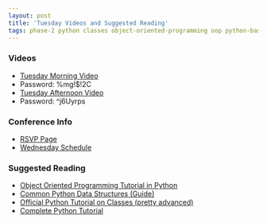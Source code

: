 ```yaml
---
layout: post
title: 'Tuesday Videos and Suggested Reading'
tags: phase-2 python classes object-oriented-programming oop python-basics
---
```


### Videos
- [Tuesday Morning Video](https://us02web.zoom.us/rec/share/0L5PkAvnkeUn1_cNSV3LDuB-7dL_MaTlBIoW-oixQP7BLrq6an_0HWgulbLFlbQ0.0VJtsgBo8Xb9pND3)
 - Password: %mg!$!2C
- [Tuesday Afternoon Video](https://us02web.zoom.us/rec/share/JtNgoej_AdRWqYWj-nJ1-_OPj7n7JYVxZm1xFW8Hhp1pAOM8GiqjmgjHwOHhIg.a0GVVo9zdik3KBBY)
 - Password: ^j6Uyrps

### Conference Info
- [RSVP Page](https://startdevchange.com/)
- [Wednesday Schedule](https://startdevchange.com/sessions)

### Suggested Reading
- [Object Oriented Programming Tutorial in Python](https://www.programiz.com/python-programming/object-oriented-programming)
- [Common Python Data Structures (Guide)](https://realpython.com/python-data-structures/)
- [Official Python Tutorial on Classes (pretty advanced)](https://docs.python.org/3/tutorial/classes.html)
- [Complete Python Tutorial](https://www.scaler.com/topics/python/)
